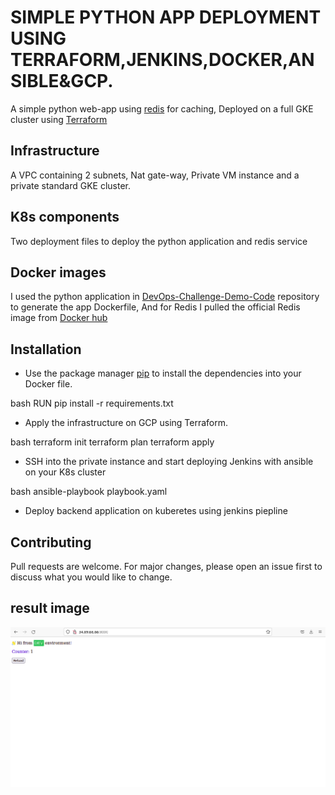 # SIMPLE PYTHON APP DEPLOYMENT USING TERRAFORM,JENKINS,DOCKER,ANSIBLE&GCP.

A simple python web-app using [redis](https://redis.io/) for caching, Deployed on a full GKE cluster using [Terraform](https://www.terraform.io/)

## Infrastructure

A VPC containing 2 subnets, Nat gate-way, Private VM instance and a private standard GKE cluster.

## K8s components

Two deployment files to deploy the python application and redis service

## Docker images

I used the python application in [DevOps-Challenge-Demo-Code](https://github.com/atefhares/DevOps-Challenge-Demo-Code) repository to generate the app Dockerfile, And for Redis I pulled the official Redis image from [Docker hub](https://hub.docker.com/)

## Installation

- Use the package manager [pip](https://pypi.org/project/pip/) to install the dependencies into your Docker file.

bash
RUN pip install -r requirements.txt

- Apply the infrastructure on GCP using Terraform.

bash
terraform init 
terraform plan
terraform apply


- SSH into the private instance and start deploying Jenkins with ansible on your K8s cluster

bash
ansible-playbook playbook.yaml

- Deploy backend application on kuberetes using jenkins piepline


## Contributing
Pull requests are welcome. For major changes, please open an issue first to discuss what you would like to change.

## result image
![alt text](https://github.com/ahmedsalaheldin12/CI-CD-project/blob/main/images/Screenshot%20from%202022-02-16%2021-17-33.png)
